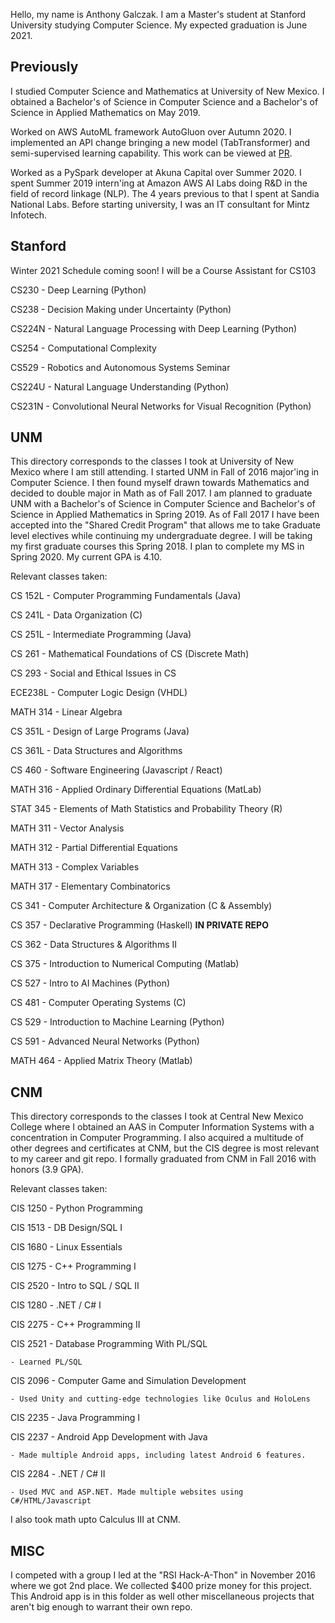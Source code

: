 Hello, my name is Anthony Galczak. I am a Master's student at Stanford University studying Computer Science. My expected graduation is June 2021.

## Previously ##

I studied Computer Science and Mathematics at University of New Mexico. I obtained a Bachelor's of Science in Computer Science and a Bachelor's of Science in Applied Mathematics on May 2019. 

Worked on AWS AutoML framework AutoGluon over Autumn 2020. I implemented an API change bringing a new model (TabTransformer) and semi-supervised learning capability. This work can be viewed at [PR](https://github.com/awslabs/autogluon/pull/723). 

Worked as a PySpark developer at Akuna Capital over Summer 2020. I spent Summer 2019 intern'ing at Amazon AWS AI Labs doing R&D in the field of record linkage (NLP). The 4 years previous to that I spent at Sandia National Labs. Before starting university, I was an IT consultant for Mintz Infotech.

## Stanford ##

Winter 2021 Schedule coming soon! I will be a Course Assistant for CS103

CS230 - Deep Learning (Python)

CS238 - Decision Making under Uncertainty (Python)

CS224N - Natural Language Processing with Deep Learning (Python)

CS254 - Computational Complexity

CS529 - Robotics and Autonomous Systems Seminar

CS224U - Natural Language Understanding (Python)

CS231N - Convolutional Neural Networks for Visual Recognition (Python)

## UNM ##
This directory corresponds to the classes I took at University of New Mexico where I am still attending. I started UNM in Fall of 2016 major'ing in Computer Science. I then found myself drawn towards Mathematics and decided to double major in Math as of Fall 2017. I am planned to graduate UNM with a Bachelor's of Science in Computer Science and Bachelor's of Science in Applied Mathematics in Spring 2019. As of Fall 2017 I have been accepted into the "Shared Credit Program" that allows me to take Graduate level electives while continuing my undergraduate degree. I will be taking my first graduate courses this Spring 2018. I plan to complete my MS in Spring 2020. My current GPA is 4.10.

Relevant classes taken:

CS 152L - Computer Programming Fundamentals (Java)

CS 241L - Data Organization (C)

CS 251L - Intermediate Programming (Java)

CS 261 - Mathematical Foundations of CS (Discrete Math)

CS 293 - Social and Ethical Issues in CS

ECE238L - Computer Logic Design (VHDL)

MATH 314 - Linear Algebra

CS 351L - Design of Large Programs (Java)

CS 361L - Data Structures and Algorithms

CS 460 - Software Engineering (Javascript / React)

MATH 316 - Applied Ordinary Differential Equations (MatLab)

STAT 345 - Elements of Math Statistics and Probability Theory (R)

MATH 311 - Vector Analysis

MATH 312 - Partial Differential Equations

MATH 313 - Complex Variables

MATH 317 - Elementary Combinatorics

CS 341 - Computer Architecture & Organization (C & Assembly)

CS 357 - Declarative Programming (Haskell) <b> IN PRIVATE REPO </b>

CS 362 - Data Structures & Algorithms II

CS 375 - Introduction to Numerical Computing (Matlab)

CS 527 - Intro to AI Machines (Python)

CS 481 - Computer Operating Systems (C)

CS 529 - Introduction to Machine Learning (Python)

CS 591 - Advanced Neural Networks (Python)

MATH 464 - Applied Matrix Theory (Matlab)




## CNM ##
This directory corresponds to the classes I took at Central New Mexico College where I obtained an AAS in Computer Information Systems with a concentration in Computer Programming. I also acquired a multitude of other degrees and certificates at CNM, but the CIS degree is most relevant to my career and git repo. I formally graduated from CNM in Fall 2016 with honors (3.9 GPA).

Relevant classes taken:

CIS 1250 - Python Programming

CIS 1513 - DB Design/SQL I

CIS 1680 - Linux Essentials

CIS 1275 - C++ Programming I

CIS 2520 - Intro to SQL / SQL II

CIS 1280 - .NET / C# I

CIS 2275 - C++ Programming II

CIS 2521 - Database Programming With PL/SQL

	- Learned PL/SQL
        
CIS 2096 - Computer Game and Simulation Development

	- Used Unity and cutting-edge technologies like Oculus and HoloLens
        
CIS 2235 - Java Programming I

CIS 2237 - Android App Development with Java

	- Made multiple Android apps, including latest Android 6 features.
        
CIS 2284 - .NET / C# II

	- Used MVC and ASP.NET. Made multiple websites using C#/HTML/Javascript
        

I also took math upto Calculus III at CNM.





## MISC ##
I competed with a group I led at the "RSI Hack-A-Thon" in November 2016 where we got 2nd place. We collected $400 prize money for this project. This Android app is in this folder as well other miscellaneous projects that aren't big enough to warrant their own repo.

